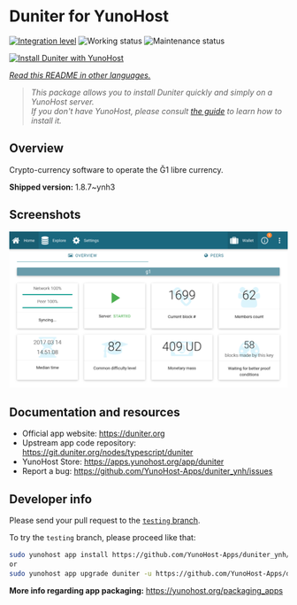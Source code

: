 <!--
N.B.: This README was automatically generated by <https://github.com/YunoHost/apps/tree/master/tools/readme_generator>
It shall NOT be edited by hand.
-->

# Duniter for YunoHost

[![Integration level](https://dash.yunohost.org/integration/duniter.svg)](https://ci-apps.yunohost.org/ci/apps/duniter/) ![Working status](https://ci-apps.yunohost.org/ci/badges/duniter.status.svg) ![Maintenance status](https://ci-apps.yunohost.org/ci/badges/duniter.maintain.svg)

[![Install Duniter with YunoHost](https://install-app.yunohost.org/install-with-yunohost.svg)](https://install-app.yunohost.org/?app=duniter)

*[Read this README in other languages.](./ALL_README.md)*

> *This package allows you to install Duniter quickly and simply on a YunoHost server.*  
> *If you don't have YunoHost, please consult [the guide](https://yunohost.org/install) to learn how to install it.*

## Overview

Crypto-currency software to operate the Ğ1 libre currency.


**Shipped version:** 1.8.7~ynh3

## Screenshots

![Screenshot of Duniter](./doc/screenshots/duniter_admin_g1.png)

## Documentation and resources

- Official app website: <https://duniter.org>
- Upstream app code repository: <https://git.duniter.org/nodes/typescript/duniter>
- YunoHost Store: <https://apps.yunohost.org/app/duniter>
- Report a bug: <https://github.com/YunoHost-Apps/duniter_ynh/issues>

## Developer info

Please send your pull request to the [`testing` branch](https://github.com/YunoHost-Apps/duniter_ynh/tree/testing).

To try the `testing` branch, please proceed like that:

```bash
sudo yunohost app install https://github.com/YunoHost-Apps/duniter_ynh/tree/testing --debug
or
sudo yunohost app upgrade duniter -u https://github.com/YunoHost-Apps/duniter_ynh/tree/testing --debug
```

**More info regarding app packaging:** <https://yunohost.org/packaging_apps>
